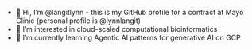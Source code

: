 - 👋 Hi, I’m @langitlynn - this is my GitHub profile for a contract at Mayo Clinic (personal profile is @lynnlangit)
- 👀 I’m interested in cloud-scaled computational bioinformatics
- 🌱 I’m currently learning Agentic AI patterns for generative AI on GCP

